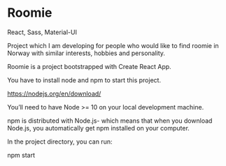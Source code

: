 # Roomie
React, Sass, Material-UI

Project which I am developing for people who would like to find roomie in Norway with similar interests, hobbies and personality.

Roomie is a project bootstrapped with Create React App. 

You have to install node and npm to start this project.

https://nodejs.org/en/download/

You’ll need to have Node >= 10 on your local development machine.

npm is distributed with Node.js- which means that when you download Node.js, you automatically get npm installed on your computer. 

In the project directory, you can run:

npm start

